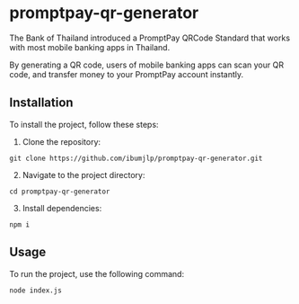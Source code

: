 # promptpay-qr-generator

The Bank of Thailand introduced a PromptPay QRCode Standard that works with most mobile banking apps in Thailand.

By generating a QR code, users of mobile banking apps can scan your QR code, and transfer money to your PromptPay account instantly.

## Installation

To install the project, follow these steps:

1. Clone the repository:
```
git clone https://github.com/ibumjlp/promptpay-qr-generator.git
```

2. Navigate to the project directory:
```
cd promptpay-qr-generator
```

3. Install dependencies:
```
npm i
```

## Usage

To run the project, use the following command:

```
node index.js
```
